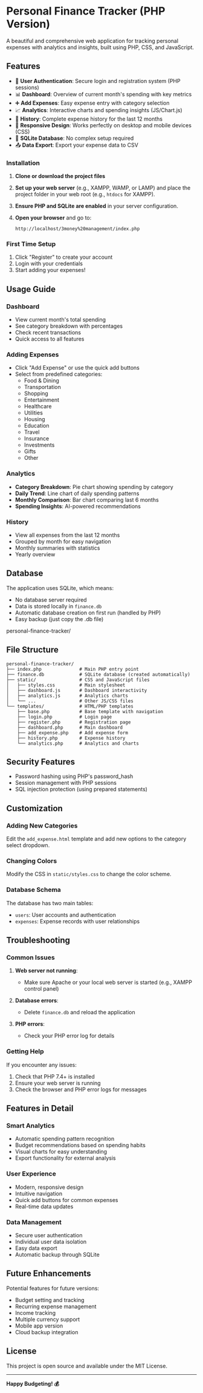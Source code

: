
# Personal Finance Tracker (PHP Version)

A beautiful and comprehensive web application for tracking personal expenses with analytics and insights, built using PHP, CSS, and JavaScript.

## Features


- 🔐 **User Authentication**: Secure login and registration system (PHP sessions)
- 📊 **Dashboard**: Overview of current month's spending with key metrics
- ➕ **Add Expenses**: Easy expense entry with category selection
- 📈 **Analytics**: Interactive charts and spending insights (JS/Chart.js)
- 📅 **History**: Complete expense history for the last 12 months
- 📱 **Responsive Design**: Works perfectly on desktop and mobile devices (CSS)
- 💾 **SQLite Database**: No complex setup required
- 📤 **Data Export**: Export your expense data to CSV



### Installation

1. **Clone or download the project files**

2. **Set up your web server** (e.g., XAMPP, WAMP, or LAMP) and place the project folder in your web root (e.g., `htdocs` for XAMPP).

3. **Ensure PHP and SQLite are enabled** in your server configuration.

4. **Open your browser** and go to:
   ```
   http://localhost/3money%20management/index.php
   ```


### First Time Setup

1. Click "Register" to create your account
2. Login with your credentials
3. Start adding your expenses!

## Usage Guide

### Dashboard
- View current month's total spending
- See category breakdown with percentages
- Check recent transactions
- Quick access to all features

### Adding Expenses
- Click "Add Expense" or use the quick add buttons
- Select from predefined categories:
  - Food & Dining
  - Transportation
  - Shopping
  - Entertainment
  - Healthcare
  - Utilities
  - Housing
  - Education
  - Travel
  - Insurance
  - Investments
  - Gifts
  - Other

### Analytics
- **Category Breakdown**: Pie chart showing spending by category
- **Daily Trend**: Line chart of daily spending patterns
- **Monthly Comparison**: Bar chart comparing last 6 months
- **Spending Insights**: AI-powered recommendations

### History
- View all expenses from the last 12 months
- Grouped by month for easy navigation
- Monthly summaries with statistics
- Yearly overview


## Database

The application uses SQLite, which means:
- No database server required
- Data is stored locally in `finance.db`
- Automatic database creation on first run (handled by PHP)
- Easy backup (just copy the .db file)

personal-finance-tracker/

## File Structure

```
personal-finance-tracker/
├── index.php              # Main PHP entry point
├── finance.db             # SQLite database (created automatically)
├── static/                # CSS and JavaScript files
│   ├── styles.css         # Main stylesheet
│   ├── dashboard.js       # Dashboard interactivity
│   ├── analytics.js       # Analytics charts
│   └── ...                # Other JS/CSS files
└── templates/             # HTML/PHP templates
    ├── base.php           # Base template with navigation
    ├── login.php          # Login page
    ├── register.php       # Registration page
    ├── dashboard.php      # Main dashboard
    ├── add_expense.php    # Add expense form
    ├── history.php        # Expense history
    └── analytics.php      # Analytics and charts
```


## Security Features

- Password hashing using PHP's password_hash
- Session management with PHP sessions
- SQL injection protection (using prepared statements)

## Customization

### Adding New Categories
Edit the `add_expense.html` template and add new options to the category select dropdown.

### Changing Colors
Modify the CSS in `static/styles.css` to change the color scheme.

### Database Schema
The database has two main tables:
- `users`: User accounts and authentication
- `expenses`: Expense records with user relationships

## Troubleshooting

### Common Issues


1. **Web server not running**:
   - Make sure Apache or your local web server is started (e.g., XAMPP control panel)

2. **Database errors**:
   - Delete `finance.db` and reload the application

3. **PHP errors**:
   - Check your PHP error log for details

### Getting Help

If you encounter any issues:

1. Check that PHP 7.4+ is installed
2. Ensure your web server is running
3. Check the browser and PHP error logs for messages

## Features in Detail

### Smart Analytics
- Automatic spending pattern recognition
- Budget recommendations based on spending habits
- Visual charts for easy understanding
- Export functionality for external analysis

### User Experience
- Modern, responsive design
- Intuitive navigation
- Quick add buttons for common expenses
- Real-time data updates

### Data Management
- Secure user authentication
- Individual user data isolation
- Easy data export
- Automatic backup through SQLite

## Future Enhancements

Potential features for future versions:
- Budget setting and tracking
- Recurring expense management
- Income tracking
- Multiple currency support
- Mobile app version
- Cloud backup integration


## License

This project is open source and available under the MIT License.

---

**Happy Budgeting! 💰** 